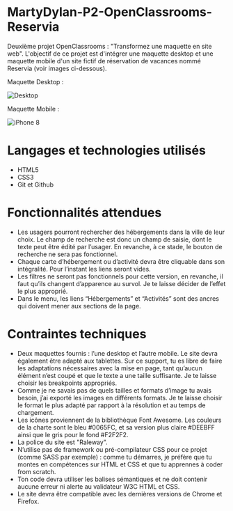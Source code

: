 # MartyDylan-P2-OpenClassrooms-Reservia

Deuxième projet OpenClassrooms : "Transformez une maquette en site web".
L'objectif de ce projet est d'intégrer une maquette desktop et une maquette mobile d'un site fictif de réservation de vacances nommé Reservia (voir images ci-dessous).

Maquette Desktop :

![Desktop](https://user-images.githubusercontent.com/85873409/142389398-fc4d36c5-63c3-42a4-8791-b132848f04c9.png)

Maquette Mobile :

![iPhone 8](https://user-images.githubusercontent.com/85873409/142389897-2b8b8323-3086-49a9-b822-c57775464c88.png)

# Langages et technologies utilisés

* HTML5
* CSS3
* Git et Github

# Fonctionnalités attendues

* Les usagers pourront rechercher des hébergements dans la ville de leur choix. Le champ de recherche est donc un champ de saisie, dont le texte peut être édité par l’usager. En revanche, à ce stade, le bouton de recherche ne sera pas fonctionnel.
* Chaque carte d’hébergement ou d’activité devra être cliquable dans son intégralité. Pour l’instant les liens seront vides.
* Les filtres ne seront pas fonctionnels pour cette version, en revanche, il faut qu’ils changent d’apparence au survol. Je te laisse décider de l’effet le plus approprié.
* Dans le menu, les liens “Hébergements” et “Activités” sont des ancres qui doivent mener aux sections de la page.

# Contraintes techniques

* Deux maquettes fournis : l’une desktop et l’autre mobile. Le site devra également être adapté aux tablettes. Sur ce support, tu es libre de faire les adaptations nécessaires avec la mise en page, tant qu’aucun élément n’est coupé et que le texte a une taille suffisante. Je te laisse choisir les breakpoints appropriés.
* Comme je ne savais pas de quels tailles et formats d’image tu avais besoin, j’ai exporté les images en différents formats. Je te laisse choisir le format le plus adapté par rapport à la résolution et au temps de chargement.
* Les icônes proviennent de la bibliothèque Font Awesome. Les couleurs de la charte sont le bleu #0065FC, et sa version plus claire #DEEBFF ainsi que le gris pour le fond #F2F2F2.
* La police du site est "Raleway".
* N’utilise pas de framework ou pré-compilateur CSS pour ce projet (comme SASS par exemple) : comme tu démarres, je préfère que tu montes en compétences sur HTML et CSS et que tu apprennes à coder from scratch.
* Ton code devra utiliser les balises sémantiques et ne doit contenir aucune erreur ni alerte au validateur W3C HTML et CSS.
* Le site devra être compatible avec les dernières versions de Chrome et Firefox.
